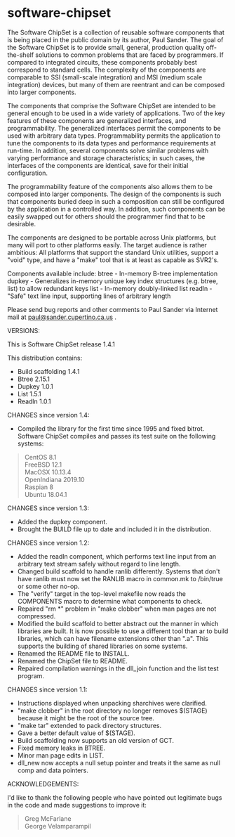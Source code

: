 # software-chipset

The Software ChipSet is a collection of reusable software components that
is being placed in the public domain by its author, Paul Sander.  The goal
of the Software ChipSet is to provide small, general, production quality
off-the-shelf solutions to common problems that are faced by programmers.
If compared to integrated circuits, these components probably best correspond
to standard cells.  The complexity of the components are comparable to SSI
(small-scale integration) and MSI (medium scale integration) devices, but
many of them are reentrant and can be composed into larger components.

The components that comprise the Software ChipSet are intended to be general
enough to be used in a wide variety of applications.  Two of the key features
of these components are generalized interfaces, and programmability.  The
generalized interfaces permit the components to be used with arbitrary data
types.  Programmability permits the application to tune the components to
its data types and performance requirements at run-time.  In addition, several
components solve similar problems with varying performance and storage
characteristics; in such cases, the interfaces of the components are identical,
save for their initial configuration.

The programmability feature of the components also allows them to be composed
into larger components.  The design of the components is such that components
buried deep in such a composition can still be configured by the application
in a controlled way.  In addition, such components can be easily swapped out
for others should the programmer find that to be desirable.

The components are designed to be portable across Unix platforms, but many
will port to other platforms easily.  The target audience is rather ambitious:
All platforms that support the standard Unix utilities, support a "void"
type, and have a "make" tool that is at least as capable as SVR2's.

Components available include:
btree - In-memory B-tree implementation
dupkey - Generalizes in-memory unique key index structures (e.g. btree,
         list) to allow redundant keys
list - In-memory doubly-linked list
readln - "Safe" text line input, supporting lines of arbitrary length

Please send bug reports and other comments to Paul Sander via Internet mail
at paul@sander.cupertino.ca.us .

VERSIONS:

This is Software ChipSet release 1.4.1

This distribution contains:
- Build scaffolding 1.4.1
- Btree 2.15.1
- Dupkey 1.0.1
- List 1.5.1
- Readln 1.0.1

CHANGES since version 1.4:

- Compiled the library for the first time since 1995 and fixed bitrot.
  Software ChipSet compiles and passes its test suite on the following
  systems:

>CentOS 8.1\
>FreeBSD 12.1\
>MacOSX 10.13.4\
>OpenIndiana 2019.10\
>Raspian 8\
>Ubuntu 18.04.1


CHANGES since version 1.3:
- Added the dupkey component.
- Brought the BUILD file up to date and included it in the distribution.

CHANGES since version 1.2:
- Added the readln component, which performs text line input from an
  arbitrary text stream safely without regard to line length.
- Changed build scaffold to handle ranlib differently.  Systems that don't
  have ranlib must now set the RANLIB macro in common.mk to /bin/true or
  some other no-op.
- The "verify" target in the top-level makefile now reads the COMPONENTS
  macro to determine what components to check.
- Repaired "rm *" problem in "make clobber" when man pages are not compressed.
- Modified the build scaffold to better abstract out the manner in which
  libraries are built.  It is now possible to use a different tool than ar
  to build libraries, which can have filename extensions other than ".a".
  This supports the building of shared libraries on some systems.
- Renamed the README file to INSTALL.
- Renamed the ChipSet file to README.
- Repaired compilation warnings in the dll_join function and the list
  test program.

CHANGES since version 1.1:

- Instructions displayed when unpacking sharchives were clarified.
- "make clobber" in the root directory no longer removes $(STAGE) because
  it might be the root of the source tree.
- "make tar" extended to pack directory structures.
- Gave a better default value of $(STAGE).
- Build scaffolding now supports an old version of GCT.
- Fixed memory leaks in BTREE.
- Minor man page edits in LIST.
- dll_new now accepts a null setup pointer and treats it the same as
  null comp and data pointers.

ACKNOWLEDGEMENTS:

I'd like to thank the following people who have pointed out legitimate
bugs in the code and made suggestions to improve it:

>Greg McFarlane\
George Velamparampil

